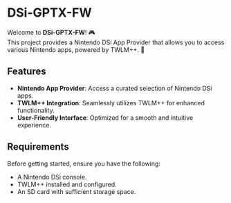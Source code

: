 # DSi-GPTX-FW

Welcome to **DSi-GPTX-FW**! 🎮  
This project provides a Nintendo DSi App Provider that allows you to access various Nintendo apps, powered by TWLM++. 🚀

## Features

- **Nintendo App Provider**: Access a curated selection of Nintendo DSi apps.
- **TWLM++ Integration**: Seamlessly utilizes TWLM++ for enhanced functionality.
- **User-Friendly Interface**: Optimized for a smooth and intuitive experience.

## Requirements

Before getting started, ensure you have the following:
- A Nintendo DSi console.
- TWLM++ installed and configured.
- An SD card with sufficient storage space.

